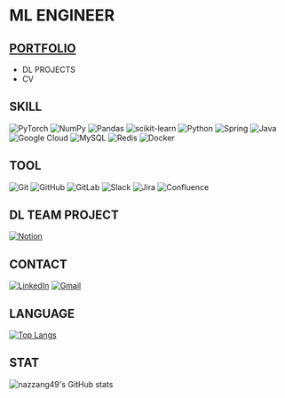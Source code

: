 # ML ENGINEER

## [PORTFOLIO](https://jet-rook-fae.notion.site/Portfolio-01031e1fc72a44bd9ac2a4d7e0391447)
- DL PROJECTS
- CV

## SKILL
![PyTorch](https://img.shields.io/badge/PyTorch-%23EE4C2C.svg?style=for-the-badge&logo=PyTorch&logoColor=white)
![NumPy](https://img.shields.io/badge/numpy-%23013243.svg?style=for-the-badge&logo=numpy&logoColor=white)
![Pandas](https://img.shields.io/badge/pandas-%23150458.svg?style=for-the-badge&logo=pandas&logoColor=white)
![scikit-learn](https://img.shields.io/badge/scikit--learn-%23F7931E.svg?style=for-the-badge&logo=scikit-learn&logoColor=white)
![Python](https://img.shields.io/badge/python-3670A0?style=for-the-badge&logo=python&logoColor=ffdd54)
![Spring](https://img.shields.io/badge/spring-%236DB33F.svg?style=for-the-badge&logo=spring&logoColor=white)
![Java](https://img.shields.io/badge/java-%23ED8B00.svg?style=for-the-badge&logo=java&logoColor=white)
![Google Cloud](https://img.shields.io/badge/GoogleCloud-%234285F4.svg?style=for-the-badge&logo=google-cloud&logoColor=white)
![MySQL](https://img.shields.io/badge/mysql-%2300f.svg?style=for-the-badge&logo=mysql&logoColor=white)
![Redis](https://img.shields.io/badge/redis-%23DD0031.svg?style=for-the-badge&logo=redis&logoColor=white)
![Docker](https://img.shields.io/badge/docker-%230db7ed.svg?style=for-the-badge&logo=docker&logoColor=white)

## TOOL
![Git](https://img.shields.io/badge/git-%23F05033.svg?style=for-the-badge&logo=git&logoColor=white)
![GitHub](https://img.shields.io/badge/github-%23121011.svg?style=for-the-badge&logo=github&logoColor=white)
![GitLab](https://img.shields.io/badge/gitlab-%23181717.svg?style=for-the-badge&logo=gitlab&logoColor=white)
![Slack](https://img.shields.io/badge/Slack-4A154B?style=for-the-badge&logo=slack&logoColor=white)
![Jira](https://img.shields.io/badge/jira-%230A0FFF.svg?style=for-the-badge&logo=jira&logoColor=white)
![Confluence](https://img.shields.io/badge/confluence-%23172BF4.svg?style=for-the-badge&logo=confluence&logoColor=white)

## DL TEAM PROJECT
[![Notion](https://img.shields.io/badge/Notion-%23000000.svg?style=for-the-badge&logo=notion&logoColor=white&link=https://jet-rook-fae.notion.site/AI-it-b0ee85a289404de9852c579ef7d9b5e5)](https://jet-rook-fae.notion.site/AI-it-b0ee85a289404de9852c579ef7d9b5e5)

## CONTACT
[![LinkedIn](https://img.shields.io/badge/linkedin-%230077B5.svg?style=for-the-badge&logo=linkedin&logoColor=white&link=https://www.linkedin.com/in/jinyoung-park-29a698215/)](https://www.linkedin.com/in/jinyoung-park-29a698215/)
[![Gmail](https://img.shields.io/badge/Gmail-D14836?style=for-the-badge&logo=gmail&logoColor=white&link=mailto:nazzang49@gmail.com)](mailto:nazzang49@gmail.com)

## LANGUAGE
[![Top Langs](https://github-readme-stats.vercel.app/api/top-langs/?username=nazzang49&layout=compact)](https://github.com/anuraghazra/github-readme-stats)

## STAT
![nazzang49's GitHub stats](https://github-readme-stats.vercel.app/api?username=nazzang49&show_icons=true&theme=dark)
